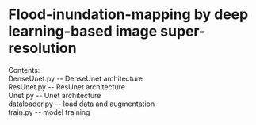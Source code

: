 # Flood-inundation-mapping by deep learning-based image super-resolution

Contents:  
  DenseUnet.py -- DenseUnet architecture  
  ResUnet.py -- ResUnet architecture  
  Unet.py -- Unet architecture  
  dataloader.py -- load data and augmentation  
  train.py -- model training  
